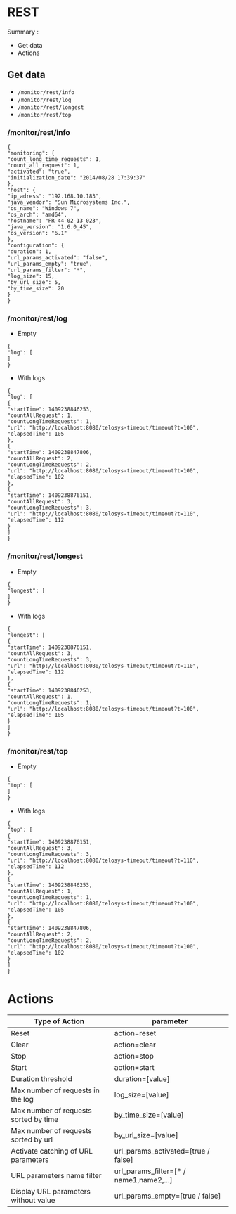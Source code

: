 # REST 

Summary :
* Get data
* Actions

## Get data
* ```/monitor/rest/info```
* ```/monitor/rest/log```
* ```/monitor/rest/longest```
* ```/monitor/rest/top```

### /monitor/rest/info
```
{
"monitoring": {
"count_long_time_requests": 1,
"count_all_request": 1,
"activated": "true",
"initialization_date": "2014/08/28 17:39:37"
},
"host": {
"ip_adress": "192.168.10.183",
"java_vendor": "Sun Microsystems Inc.",
"os_name": "Windows 7",
"os_arch": "amd64",
"hostname": "FR-44-02-13-023",
"java_version": "1.6.0_45",
"os_version": "6.1"
},
"configuration": {
"duration": 1,
"url_params_activated": "false",
"url_params_empty": "true",
"url_params_filter": "*",
"log_size": 15,
"by_url_size": 5,
"by_time_size": 20
}
}
```

### /monitor/rest/log
* Empty
```
{
"log": [
]
}
```

* With logs
```
{
"log": [
{
"startTime": 1409238846253,
"countAllRequest": 1,
"countLongTimeRequests": 1,
"url": "http://localhost:8080/telosys-timeout/timeout?t=100",
"elapsedTime": 105
},
{
"startTime": 1409238847806,
"countAllRequest": 2,
"countLongTimeRequests": 2,
"url": "http://localhost:8080/telosys-timeout/timeout?t=100",
"elapsedTime": 102
},
{
"startTime": 1409238876151,
"countAllRequest": 3,
"countLongTimeRequests": 3,
"url": "http://localhost:8080/telosys-timeout/timeout?t=110",
"elapsedTime": 112
}
]
}
```

### /monitor/rest/longest
* Empty
```
{
"longest": [
]
}
```

* With logs
```
{
"longest": [
{
"startTime": 1409238876151,
"countAllRequest": 3,
"countLongTimeRequests": 3,
"url": "http://localhost:8080/telosys-timeout/timeout?t=110",
"elapsedTime": 112
},
{
"startTime": 1409238846253,
"countAllRequest": 1,
"countLongTimeRequests": 1,
"url": "http://localhost:8080/telosys-timeout/timeout?t=100",
"elapsedTime": 105
}
]
}
```

### /monitor/rest/top
* Empty
```
{
"top": [
]
}
```

* With logs
```
{
"top": [
{
"startTime": 1409238876151,
"countAllRequest": 3,
"countLongTimeRequests": 3,
"url": "http://localhost:8080/telosys-timeout/timeout?t=110",
"elapsedTime": 112
},
{
"startTime": 1409238846253,
"countAllRequest": 1,
"countLongTimeRequests": 1,
"url": "http://localhost:8080/telosys-timeout/timeout?t=100",
"elapsedTime": 105
},
{
"startTime": 1409238847806,
"countAllRequest": 2,
"countLongTimeRequests": 2,
"url": "http://localhost:8080/telosys-timeout/timeout?t=100",
"elapsedTime": 102
}
]
}
```

# Actions

Type of Action | parameter 
------ | --------- 
Reset | action=reset
Clear | action=clear
Stop | action=stop               
Start | action=start
Duration threshold | duration=[value]
Max number of requests in the log | log_size=[value]
Max number of requests sorted by time | by_time_size=[value]
Max number of requests sorted by url | by_url_size=[value]
Activate catching of URL parameters | url_params_activated=[true / false]
URL parameters name filter | url_params_filter=[* / name1,name2,...]
Display URL parameters without value | url_params_empty=[true / false]